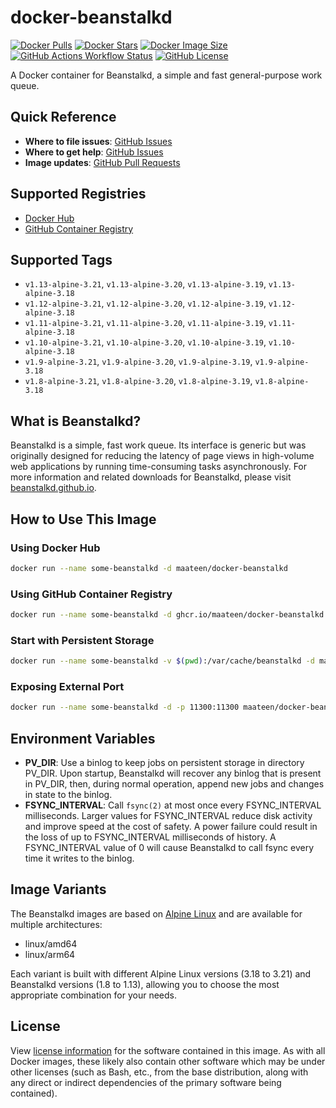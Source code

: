 # docker-beanstalkd

[![Docker Pulls](https://img.shields.io/docker/pulls/maateen/docker-beanstalkd.svg)](https://hub.docker.com/r/maateen/docker-beanstalkd)
[![Docker Stars](https://img.shields.io/docker/stars/maateen/docker-beanstalkd.svg)](https://hub.docker.com/r/maateen/docker-beanstalkd)
[![Docker Image Size](https://img.shields.io/docker/image-size/maateen/docker-beanstalkd/latest.svg)](https://hub.docker.com/r/maateen/docker-beanstalkd)
[![GitHub Actions Workflow Status](https://img.shields.io/github/actions/workflow/status/maateen/docker-beanstalkd/docker-push.yml?branch=main)](https://github.com/maateen/docker-beanstalkd/actions)
[![GitHub License](https://img.shields.io/github/license/maateen/docker-beanstalkd)](https://github.com/maateen/docker-beanstalkd/blob/main/LICENSE)

A Docker container for Beanstalkd, a simple and fast general-purpose work queue.

## Quick Reference

- **Where to file issues**: [GitHub Issues](https://github.com/maateen/docker-beanstalkd/issues)
- **Where to get help**: [GitHub Issues](https://github.com/maateen/docker-beanstalkd/issues)
- **Image updates**: [GitHub Pull Requests](https://github.com/maateen/docker-beanstalkd/pulls)

## Supported Registries

- [Docker Hub](https://hub.docker.com/r/maateen/docker-beanstalkd)
- [GitHub Container Registry](https://github.com/maateen/docker-beanstalkd/pkgs/container/docker-beanstalkd)

## Supported Tags

- `v1.13-alpine-3.21`, `v1.13-alpine-3.20`, `v1.13-alpine-3.19`, `v1.13-alpine-3.18`
- `v1.12-alpine-3.21`, `v1.12-alpine-3.20`, `v1.12-alpine-3.19`, `v1.12-alpine-3.18`
- `v1.11-alpine-3.21`, `v1.11-alpine-3.20`, `v1.11-alpine-3.19`, `v1.11-alpine-3.18`
- `v1.10-alpine-3.21`, `v1.10-alpine-3.20`, `v1.10-alpine-3.19`, `v1.10-alpine-3.18`
- `v1.9-alpine-3.21`, `v1.9-alpine-3.20`, `v1.9-alpine-3.19`, `v1.9-alpine-3.18`
- `v1.8-alpine-3.21`, `v1.8-alpine-3.20`, `v1.8-alpine-3.19`, `v1.8-alpine-3.18`

## What is Beanstalkd?

Beanstalkd is a simple, fast work queue. Its interface is generic but was originally designed for reducing the latency of page views in high-volume web applications by running time-consuming tasks asynchronously. For more information and related downloads for Beanstalkd, please visit [beanstalkd.github.io](https://beanstalkd.github.io/).

## How to Use This Image

### Using Docker Hub

```bash
docker run --name some-beanstalkd -d maateen/docker-beanstalkd
```

### Using GitHub Container Registry

```bash
docker run --name some-beanstalkd -d ghcr.io/maateen/docker-beanstalkd
```

### Start with Persistent Storage

```bash
docker run --name some-beanstalkd -v $(pwd):/var/cache/beanstalkd -d maateen/docker-beanstalkd
```

### Exposing External Port

```bash
docker run --name some-beanstalkd -d -p 11300:11300 maateen/docker-beanstalkd
```

## Environment Variables

- **PV_DIR**: Use a binlog to keep jobs on persistent storage in directory PV_DIR. Upon startup, Beanstalkd will recover any binlog that is present in PV_DIR, then, during normal operation, append new jobs and changes in state to the binlog.
- **FSYNC_INTERVAL**: Call `fsync(2)` at most once every FSYNC_INTERVAL milliseconds. Larger values for FSYNC_INTERVAL reduce disk activity and improve speed at the cost of safety. A power failure could result in the loss of up to FSYNC_INTERVAL milliseconds of history. A FSYNC_INTERVAL value of 0 will cause Beanstalkd to call fsync every time it writes to the binlog.

## Image Variants

The Beanstalkd images are based on [Alpine Linux](https://alpinelinux.org/) and are available for multiple architectures:
- linux/amd64
- linux/arm64

Each variant is built with different Alpine Linux versions (3.18 to 3.21) and Beanstalkd versions (1.8 to 1.13), allowing you to choose the most appropriate combination for your needs.

## License

View [license information](https://github.com/maateen/docker-beanstalkd/blob/main/LICENSE) for the software contained in this image. As with all Docker images, these likely also contain other software which may be under other licenses (such as Bash, etc., from the base distribution, along with any direct or indirect dependencies of the primary software being contained).
